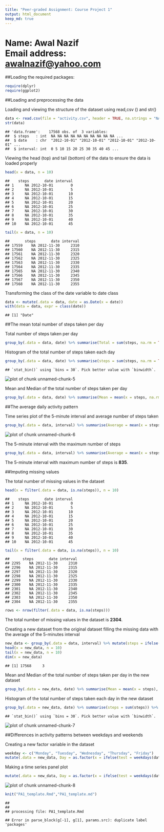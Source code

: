```yaml
---
title: "Peer-graded Assignment: Course Project 1"
output: html_document
keep_md: true
---
```

Name: Awal Nazif  
Email address: awalnazif@yahoo.com  
========================================================================  

##Loading the required packages:


```r
require(dplyr)
require(ggplot2)
```

##Loading and preprocessing the data

Loading and viewing the structure of the dataset using read,csv () and str()


```r
data <- read.csv(file = "activity.csv", header = TRUE, na.strings = "NA", stringsAsFactors = FALSE)
str(data)
```

```
## 'data.frame':	17568 obs. of  3 variables:
##  $ steps   : int  NA NA NA NA NA NA NA NA NA NA ...
##  $ date    : chr  "2012-10-01" "2012-10-01" "2012-10-01" "2012-10-01" ...
##  $ interval: int  0 5 10 15 20 25 30 35 40 45 ...
```

Viewing the head (top) and tail (bottom) of the data to ensure the data is loaded properly


```r
head(x = data, n = 10)
```

```
##    steps       date interval
## 1     NA 2012-10-01        0
## 2     NA 2012-10-01        5
## 3     NA 2012-10-01       10
## 4     NA 2012-10-01       15
## 5     NA 2012-10-01       20
## 6     NA 2012-10-01       25
## 7     NA 2012-10-01       30
## 8     NA 2012-10-01       35
## 9     NA 2012-10-01       40
## 10    NA 2012-10-01       45
```

```r
tail(x = data, n = 10)
```

```
##       steps       date interval
## 17559    NA 2012-11-30     2310
## 17560    NA 2012-11-30     2315
## 17561    NA 2012-11-30     2320
## 17562    NA 2012-11-30     2325
## 17563    NA 2012-11-30     2330
## 17564    NA 2012-11-30     2335
## 17565    NA 2012-11-30     2340
## 17566    NA 2012-11-30     2345
## 17567    NA 2012-11-30     2350
## 17568    NA 2012-11-30     2355
```

Transforming the class of the date variable to date class 


```r
data <- mutate(.data = data, date = as.Date(x = date))
with(data = data, expr = class(date))
```

```
## [1] "Date"
```

##The mean total number of steps taken per day

Total number of steps taken per day


```r
group_by(.data = data, date) %>% summarise(Total = sum(steps, na.rm = TRUE))
```

Histogram of the total number of steps taken each day


```r
group_by(.data = data, date) %>% summarise(steps = sum(steps, na.rm = TRUE)) %>% ggplot() + geom_histogram(mapping = aes(steps)) + xlab("Total number of steps taken each day")
```

```
## `stat_bin()` using `bins = 30`. Pick better value with `binwidth`.
```

![plot of chunk unnamed-chunk-5](figure/unnamed-chunk-5-1.png)

Mean and Median of the total number of steps taken per day


```r
group_by(.data = data, date) %>% summarise(Mean = mean(x = steps, na.rm = TRUE), Median = median(x = steps, na.rm = TRUE))
```

##The average daily activity pattern

Time series plot of the 5-minute interval and average number of steps taken  


```r
group_by(.data = data, interval) %>% summarise(Average = mean(x = steps, na.rm = TRUE)) %>% ggplot() + geom_line(mapping = aes(x = interval, y = Average)) + ylab(label = "Average Steps per Day")
```

![plot of chunk unnamed-chunk-6](figure/unnamed-chunk-6-1.png)

The 5-minute interval with the maximum number of steps  


```r
group_by(.data = data, interval) %>% summarise(Average = mean(x = steps, na.rm = TRUE)) %>% filter(Average == max(Average))
```

The 5-minute interval with maximum number of steps is **835**.

##Imputing missing values  

The total number of missing values in the dataset


```r
head(x = filter(.data = data, is.na(steps)), n = 10)
```

```
##    steps       date interval
## 1     NA 2012-10-01        0
## 2     NA 2012-10-01        5
## 3     NA 2012-10-01       10
## 4     NA 2012-10-01       15
## 5     NA 2012-10-01       20
## 6     NA 2012-10-01       25
## 7     NA 2012-10-01       30
## 8     NA 2012-10-01       35
## 9     NA 2012-10-01       40
## 10    NA 2012-10-01       45
```

```r
tail(x = filter(.data = data, is.na(steps)), n = 10)
```

```
##      steps       date interval
## 2295    NA 2012-11-30     2310
## 2296    NA 2012-11-30     2315
## 2297    NA 2012-11-30     2320
## 2298    NA 2012-11-30     2325
## 2299    NA 2012-11-30     2330
## 2300    NA 2012-11-30     2335
## 2301    NA 2012-11-30     2340
## 2302    NA 2012-11-30     2345
## 2303    NA 2012-11-30     2350
## 2304    NA 2012-11-30     2355
```

```r
rows <- nrow(filter(.data = data, is.na(steps)))
```

The total number of missing values in the dataset is **2304**.  

Creating a new dataset from the original dataset filling the missing data with the average of the 5-minutes interval


```r
new_data <- group_by(.data = data, interval) %>% mutate(steps = ifelse(test = is.na(steps), yes = mean(x = steps, na.rm = TRUE), no = steps))
head(x = new_data, n = 10)
tail(x = new_data, n = 10)
dim(x = new_data)
```

```
## [1] 17568     3
```

Mean and Median of the total number of steps taken per day in the new dataset


```r
group_by(.data = new_data, date) %>% summarise(Mean = mean(x = steps), Median = median(x = steps))
```

Histogram of the total number of steps taken each day in the new dataset


```r
group_by(.data = new_data, date) %>% summarise(steps = sum(steps)) %>% ggplot() + geom_histogram(mapping = aes(x = steps)) + xlab("Total number of steps taken each day")
```

```
## `stat_bin()` using `bins = 30`. Pick better value with `binwidth`.
```

![plot of chunk unnamed-chunk-7](figure/unnamed-chunk-7-1.png)

##Differences in activity patterns between weekdays and weekends  

Creating a new factor variable in the dataset  


```r
weekday <- c("Monday", "Tuesday", "Wednesday", "Thursday", "Friday")
mutate(.data = new_data, Day = as.factor(x = ifelse(test = weekdays(date) %in% weekday, yes = "weekday", no = "weekend")))
```

Making a time series panel plot 


```r
mutate(.data = new_data, Day = as.factor(x = ifelse(test = weekdays(date) %in% weekday, yes = "weekday", no = "weekend"))) %>% group_by(interval, Day) %>% summarise(Average = mean(x = steps)) %>% ggplot() + geom_line(mapping = aes(x = interval, y = Average)) + facet_grid(Day ~ .) + ylab(label = "Average Steps Taken")
```

![plot of chunk unnamed-chunk-8](figure/unnamed-chunk-8-1.png)

```r
knit("PA1_template.Rmd","PA1_template.md")
```

```
## 
## 
## processing file: PA1_template.Rmd
```

```
## Error in parse_block(g[-1], g[1], params.src): duplicate label 'packages'
```
